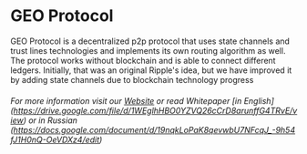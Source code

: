# GEO Protocol

GEO Protocol is a decentralized p2p protocol that uses state channels and trust lines technologies and implements its own routing algorithm as well. 
The protocol works without blockchain and is able to connect different ledgers. Initially, that was an original Ripple's idea, but we have improved it by adding state channels due to blockchain technology progress

###### For more information visit our [Website](https://geoprotocol.io/) or read Whitepaper [in English] (https://drive.google.com/file/d/1WEglhHBO0YZVQ26cCrD8arunffG4TRvE/view) or in Russian (https://docs.google.com/document/d/19nqkLoPaK8qevwbU7NFcqJ_-9h54fJ1H0nQ-OeVDXz4/edit)



